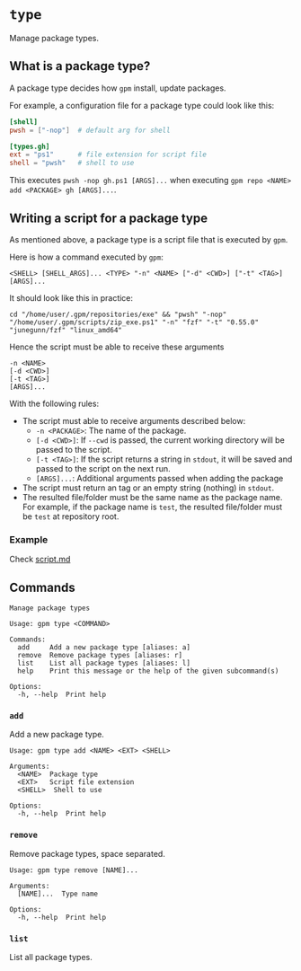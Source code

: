 # `type`

Manage package types.

## What is a package type?

A package type decides how `gpm` install, update packages.

For example, a configuration file for a package type could look like this:

```toml
[shell]
pwsh = ["-nop"]  # default arg for shell

[types.gh]
ext = "ps1"      # file extension for script file
shell = "pwsh"   # shell to use
```

This executes `pwsh -nop gh.ps1 [ARGS]...` when executing `gpm repo <NAME> add <PACKAGE> gh [ARGS]...`.

## Writing a script for a package type

As mentioned above, a package type is a script file that is executed by `gpm`.

Here is how a command executed by `gpm`:

```shell
<SHELL> [SHELL_ARGS]... <TYPE> "-n" <NAME> ["-d" <CWD>] ["-t" <TAG>] [ARGS]...
```

It should look like this in practice:

```shell
cd "/home/user/.gpm/repositories/exe" && "pwsh" "-nop" "/home/user/.gpm/scripts/zip_exe.ps1" "-n" "fzf" "-t" "0.55.0" "junegunn/fzf" "linux_amd64"
```

Hence the script must be able to receive these arguments

```
-n <NAME>
[-d <CWD>]
[-t <TAG>]
[ARGS]...
```

With the following rules:

- The script must able to receive arguments described below:
  - `-n <PACKAGE>`: The name of the package.
  - `[-d <CWD>]`: If `--cwd` is passed, the current working directory will be passed to the script.
  - `[-t <TAG>]`: If the script returns a string in `stdout`, it will be saved and passed to the script on the next run.
  - `[ARGS]...`: Additional arguments passed when adding the package
- The script must return an tag or an empty string (nothing) in `stdout`.
- The resulted file/folder must be the same name as the package name. For example, if the package name is `test`, the resulted file/folder must be `test` at repository root.

### Example

Check [script.md](./script.md)

## Commands

```
Manage package types

Usage: gpm type <COMMAND>

Commands:
  add     Add a new package type [aliases: a]
  remove  Remove package types [aliases: r]
  list    List all package types [aliases: l]
  help    Print this message or the help of the given subcommand(s)

Options:
  -h, --help  Print help
```

### `add`

Add a new package type.

```
Usage: gpm type add <NAME> <EXT> <SHELL>

Arguments:
  <NAME>  Package type
  <EXT>   Script file extension
  <SHELL>  Shell to use

Options:
  -h, --help  Print help
```

### `remove`

Remove package types, space separated.

```
Usage: gpm type remove [NAME]...

Arguments:
  [NAME]...  Type name

Options:
  -h, --help  Print help
```

### `list`

List all package types.
